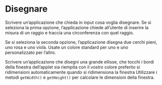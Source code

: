 # Disegnare

Scrivere un’applicazione che chieda in input cosa voglia disegnare.
Se si seleziona la prima opzione, l’applicazione chiede all’utente di inserire la misura di un raggio e traccia una
circonferenza con quel raggio.

Se si seleziona la seconda opzione, l’applicazione disegna due cerchi pieni, uno rosa e uno viola. Usate un colore
standard per uno e uno personalizzato per l’altro.

Scrivere un’applicazione che disegni una grande ellisse, che
tocchi i bordi della finestra dell’applet
sia riempita con il vostro colore preferito
si ridimensioni automaticamente quando si ridimensiona la finestra
Utilizzare i metodi `getWidth()` e `getHeight()` per calcolare le dimensioni della finestra.
